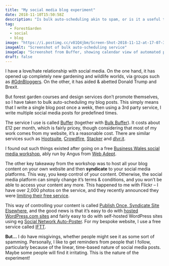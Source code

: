 ```yaml
---
title: "My social media blog experiment"
date: 2018-11-10T15:50:58Z
description: "Is bulk auto-scheduling akin to spam, or is it a useful tool for promoting your blog?"
tag: 
  - ForestGarden
  - social
  - blog
image: "https://i.postimg.cc/v81Q4jbm/Screen-Shot-2018-11-12-at-17-07-31.png"
imageAlt: "Screenshot of bulk auto-scheduling service"
imageCap: "Screenshot from Buffer, showing calendar view of automated posts"
draft: false
---
```


I have a love/hate relationship with social media. On the one hand, it has opened up completely new gardening and wildlife worlds, via groups such as [#GdnBloggers](https://www.facebook.com/groups/gdnbloggers/?ref=bookmarks). On the other, it has aided & abetted Donald Trump and Brexit.

But forest garden courses and design services don’t promote themselves, so I have taken to bulk auto-scheduling my blog posts. This simply means that I write a single blog post once a wekk, then using a 3rd party service, I write multiple social media posts for predefined times.

The service I use is called [Buffer](https://buffer.com/) (together with [Bulk Buffer](https://www.bulkbuffer.com/app)). It costs about £12 per month, which is fairly pricey, though considering that most of my work comes from my website, it’s a reasonable cost. There are similar services such as [Hootsuite](https://hootsuite.com), [Crowdfire](https://www.crowdfireapp.com), [Stacker](https://www.getstacker.com) and [dlvr.it](https://dlvrit.com).

I found out such things existed after going on a free [Business Wales social media workshop](https://wales.business-events.org.uk/en/events/superfast-business-wales-sell-more-with-social-media/), ably run by Angus from [Web Adept](https://webadeptuk.com). 

The other key takeaway from the workshop was to host all your blog content on your own website and then **syndicate** to your social media platforms. This way, you keep control of your content. Otherwise, the social media platform can simply change it’s terms & conditions, and you won’t be able to access your content any more. This happened to me with Flickr – I have over 2,000 photos on the service, and they recently announced they were [limiting their free service](http://blog.flickr.net/en/2018/11/01/changing-flickr-free-accounts-1000-photos/).

This way of controlling your content is called [Publish Once, Syndicate Site Elsewhere](https://indieweb.org/POSSE), and the good news is that it’s easy to do with [hosted WordPress.com sites](https://en.support.wordpress.com/connect/) and fairly easy to do with self-hosted WordPress sites using eg [Social Network Auto-Poster](https://wordpress.org/plugins/social-networks-auto-poster-facebook-twitter-g/). For my bespoke website, I use a free service called [IFTT](https://ifttt.com/).

**But…** I do have misgivings, whether people might see it as some sort of spamming. Personally, I like to get reminders from people that I follow, particularly because of the linear, time-based nature of social media posts. Maybe some people will find it irritating. This is the nature of the experiment!
